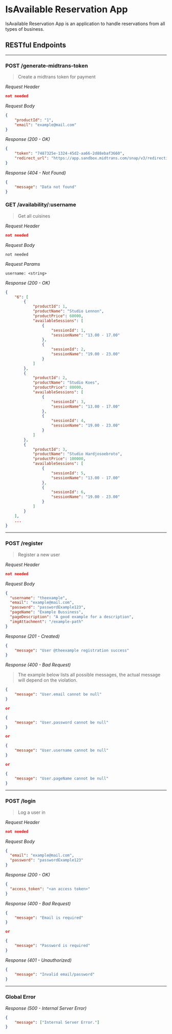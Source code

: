 # IsAvailable Reservation App
IsAvailable Reservation App is an application to handle reservations from all types of business.
&nbsp;

## RESTful Endpoints
---
### POST /generate-midtrans-token

> Create a midtrans token for payment

_Request Header_
```json
not needed
```

_Request Body_
```json
{
    "productId": "1",
    "email": "example@mail.com"
}
```

_Response (200 - OK)_
```json
{
    "token": "7487325e-1324-45d2-aa66-2d88ebaf3660",
    "redirect_url": "https://app.sandbox.midtrans.com/snap/v3/redirection/7487325e-1324-45d2-aa66-2d88ebaf3660"
}
```

_Response (404 - Not Found)_
```json
{
    "message": "Data not found"
}
```

### GET /availability/:username

> Get all cuisines

_Request Header_
```json
not needed
```

_Request Body_
```
not needed
```

_Request Params_
```
username: <string>
```

_Response (200 - OK)_
```json
{
    "6": [
        {
            "productId": 1,
            "productName": "Studio Lennon",
            "productPrice": 60000,
            "availableSessions": [
                {
                    "sessionId": 1,
                    "sessionName": "13.00 - 17.00"
                },
                {
                    "sessionId": 2,
                    "sessionName": "19.00 - 23.00"
                }
            ]
        },
        {
            "productId": 2,
            "productName": "Studio Koes",
            "productPrice": 80000,
            "availableSessions": [
                {
                    "sessionId": 3,
                    "sessionName": "13.00 - 17.00"
                },
                {
                    "sessionId": 4,
                    "sessionName": "19.00 - 23.00"
                }
            ]
        },
        {
            "productId": 3,
            "productName": "Studio Hardjosoebroto",
            "productPrice": 100000,
            "availableSessions": [
                {
                    "sessionId": 5,
                    "sessionName": "13.00 - 17.00"
                },
                {
                    "sessionId": 6,
                    "sessionName": "19.00 - 23.00"
                }
            ]
        }
    ],
    ...
}
```

---
### POST /register

> Register a new user

_Request Header_
```json
not needed
```

_Request Body_
```json
{
  "username": "theexample",
  "email": "example@mail.com",
  "password": "passwordExample123",
  "pageName": "Example Bussiness",
  "pageDescription": "A good example for a description",
  "imgAttachment": "/example-path"
}
```

_Response (201 - Created)_
```json
{
    "message": "User @theexample registration success"
}
```

_Response (400 - Bad Request)_
> The example below lists all possible messages, the actual message will depend on the violation.
```json
{
    "message": "User.email cannot be null"
}

or

{
    "message": "User.password cannot be null"
}

or

{
    "message": "User.username cannot be null"
}

or

{
    "message": "User.pageName cannot be null"
}


```
---
### POST /login

> Log a user in

_Request Header_
```json
not needed
```

_Request Body_
```json
{
  "email": "example@mail.com",
  "password": "passwordExample123"
}
```

_Response (200 - OK)_
```json
{
  "access_token": "<an access token>"
}
```

_Response (400 - Bad Request)_
```json
{
    "message": "Email is required"
}

or

{
    "message": "Password is required"
}
```

_Response (401 - Unauthorized)_
```json
{
    "message": "Invalid email/password"
}
```

---
### Global Error
_Response (500 - Internal Server Error)_
```json
{
    "message": ["Internal Server Error."]
}
```